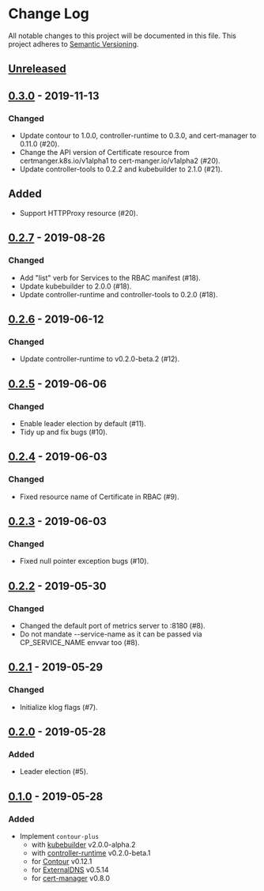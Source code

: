 # Change Log

All notable changes to this project will be documented in this file.
This project adheres to [Semantic Versioning](http://semver.org/).

## [Unreleased]

## [0.3.0] - 2019-11-13

### Changed

- Update contour to 1.0.0, controller-runtime to 0.3.0, and cert-manager to 0.11.0 (#20).
- Change the API version of Certificate resource from certmanger.k8s.io/v1alpha1 to cert-manger.io/v1alpha2 (#20).
- Update controller-tools to 0.2.2 and kubebuilder to 2.1.0 (#21).

## Added

- Support HTTPProxy resource (#20).

## [0.2.7] - 2019-08-26

### Changed

- Add "list" verb for Services to the RBAC manifest (#18).
- Update kubebuilder to 2.0.0 (#18).
- Update controller-runtime and controller-tools to 0.2.0 (#18).

## [0.2.6] - 2019-06-12

### Changed

- Update controller-runtime to v0.2.0-beta.2 (#12).

## [0.2.5] - 2019-06-06

### Changed

- Enable leader election by default (#11).
- Tidy up and fix bugs (#10).

## [0.2.4] - 2019-06-03

### Changed

- Fixed resource name of Certificate in RBAC (#9).

## [0.2.3] - 2019-06-03

### Changed

- Fixed null pointer exception bugs (#10).

## [0.2.2] - 2019-05-30

### Changed

- Changed the default port of metrics server to :8180 (#8).
- Do not mandate --service-name as it can be passed via CP_SERVICE_NAME envvar too (#8).

## [0.2.1] - 2019-05-29

### Changed

- Initialize klog flags (#7).

## [0.2.0] - 2019-05-28

### Added

- Leader election (#5).

## [0.1.0] - 2019-05-28

### Added

- Implement `contour-plus`
    - with [kubebuilder][] v2.0.0-alpha.2
    - with [controller-runtime][] v0.2.0-beta.1
    - for [Contour][] v0.12.1
    - for [ExternalDNS][] v0.5.14
    - for [cert-manager][] v0.8.0

[Unreleased]: https://github.com/cybozu-go/contour-plus/compare/v0.3.0...HEAD
[0.3.0]: https://github.com/cybozu-go/contour-plus/compare/v0.2.7...v0.3.0
[0.2.7]: https://github.com/cybozu-go/contour-plus/compare/v0.2.6...v0.2.7
[0.2.6]: https://github.com/cybozu-go/contour-plus/compare/v0.2.5...v0.2.6
[0.2.5]: https://github.com/cybozu-go/contour-plus/compare/v0.2.4...v0.2.5
[0.2.4]: https://github.com/cybozu-go/contour-plus/compare/v0.2.3...v0.2.4
[0.2.3]: https://github.com/cybozu-go/contour-plus/compare/v0.2.2...v0.2.3
[0.2.2]: https://github.com/cybozu-go/contour-plus/compare/v0.2.1...v0.2.2
[0.2.1]: https://github.com/cybozu-go/contour-plus/compare/v0.2.0...v0.2.1
[0.2.0]: https://github.com/cybozu-go/contour-plus/compare/v0.1.0...v0.2.0
[0.1.0]: https://github.com/cybozu-go/contour-plus/compare/e51fdf92f56eaf3e9eb4b3cce6527dc6d97626e3...v0.1.0
[kubebuilder]: https://github.com/kubernetes-sigs/kubebuilder
[controller-runtime]: https://github.com/kubernetes-sigs/controller-runtime
[Contour]: https://github.com/heptio/contour
[ExternalDNS]: https://github.com/kubernetes-incubator/external-dns
[cert-manager]: https://github.com/jetstack/cert-manager/tree/v0.8.0
